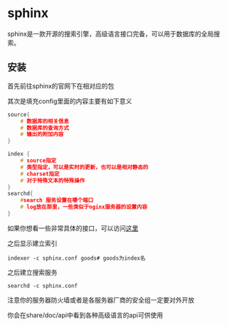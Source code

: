 # sphinx

sphinx是一款开源的搜索引擎，高级语言接口完备，可以用于数据库的全局搜索。

## 安装

首先前往sphinx的官网下在相对应的包

其次是填充config里面的内容主要有如下意义

```C
source{
    # 数据库的相关信息
    # 数据库的查询方式
    # 输出的附加内容
}

index {
	# source指定
	# 类型指定，可以是实时的更新，也可以是相对静态的
	# charset指定
	# 对于特殊文本的特殊操作
}
searchd{
    #search 服务设置在哪个端口
    # log放在那里，一些类似于nginx服务器的设置内容
}
```

如果你想看一些非常具体的接口，可以访问[这里](https://www.cnblogs.com/yjf512/p/3598332.html)

之后显示建立索引

```
indexer -c sphinx.conf goods# goods为index名
```

之后建立搜索服务

```shell
searchd -c sphinx.conf
```

注意你的服务器防火墙或者是各服务器厂商的安全组一定要对外开放

你会在share/doc/api中看到各种高级语言的api可供使用